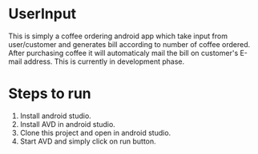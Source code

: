 # UserInput
This is simply a coffee ordering android app which take input from user/customer and generates bill according to number of coffee ordered. After purchasing coffee it will automaticaly mail the bill on customer's E-mail address. This is currently in development phase.

# Steps to run
1. Install android studio.
2. Install AVD in android studio.
3. Clone this project and open in android studio.
4. Start AVD and simply click on run button.

